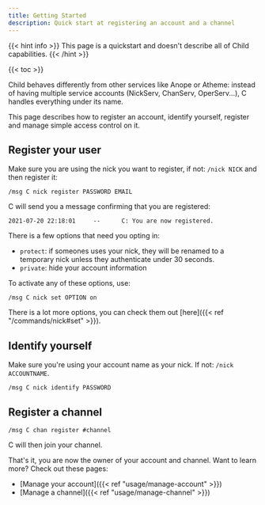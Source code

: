 ```yaml
---
title: Getting Started
description: Quick start at registering an account and a channel
---
```


{{< hint info >}}
This page is a quickstart and doesn't describe all of Child capabilities.
{{< /hint >}}

{{< toc >}}

Child behaves differently from other services like Anope or  Atheme: instead of having multiple service accounts (NickServ, ChanServ, OperServ...), C handles everything under its name.

This page describes how to register an account, identify yourself, register and manage simple access control on it.

## Register your user
Make sure you are using the nick you want to register, if not: `/nick NICK` and then register it:
```
/msg C nick register PASSWORD EMAIL
```

C will send you a message confirming that you are registered:
```
2021-07-20 22:18:01     --      C: You are now registered.
```

There is a few options that need you opting in:
- `protect`: if someones uses your nick, they will be renamed to a temporary nick unless they authenticate under 30 seconds.
- `private`: hide your account information

To activate any of these options, use:
```
/msg C nick set OPTION on
```

There is a lot more options, you can check them out [here]({{< ref "/commands/nick#set" >}}).

## Identify yourself
Make sure you're using your account name as your nick. If not: `/nick ACCOUNTNAME`.
```
/msg C nick identify PASSWORD
```

## Register a channel
```
/msg C chan register #channel
```

C will then join your channel.

That's it, you are now the owner of your account and channel. Want to learn more? Check out these pages:
- [Manage your account]({{< ref "usage/manage-account" >}})
- [Manage a channel]({{< ref "usage/manage-channel" >}})



